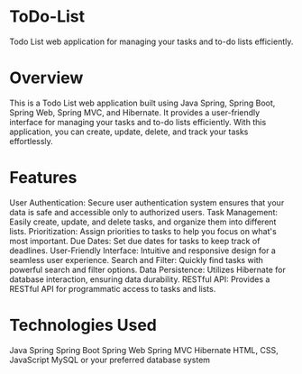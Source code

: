 # ToDo-List
Todo List web application for managing your tasks and to-do lists efficiently.


# Overview
This is a Todo List web application built using Java Spring, Spring Boot, Spring Web, Spring MVC, and Hibernate. It provides a user-friendly interface for managing your tasks and to-do lists efficiently. With this application, you can create, update, delete, and track your tasks effortlessly.

# Features

User Authentication: Secure user authentication system ensures that your data is safe and accessible only to authorized users.
Task Management: Easily create, update, and delete tasks, and organize them into different lists.
Prioritization: Assign priorities to tasks to help you focus on what's most important.
Due Dates: Set due dates for tasks to keep track of deadlines.
User-Friendly Interface: Intuitive and responsive design for a seamless user experience.
Search and Filter: Quickly find tasks with powerful search and filter options.
Data Persistence: Utilizes Hibernate for database interaction, ensuring data durability.
RESTful API: Provides a RESTful API for programmatic access to tasks and lists.

# Technologies Used
Java Spring
Spring Boot
Spring Web
Spring MVC
Hibernate
HTML, CSS, JavaScript
MySQL or your preferred database system
